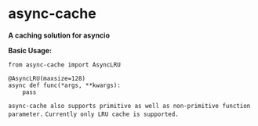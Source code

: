 # async-cache
**A caching solution for asyncio**

**Basic Usage:**

```
from async-cache import AsyncLRU

@AsyncLRU(maxsize=128)
async def func(*args, **kwargs):
    pass
```

`async-cache also supports primitive as well as non-primitive function parameter.`
`Currently only LRU cache is supported.`